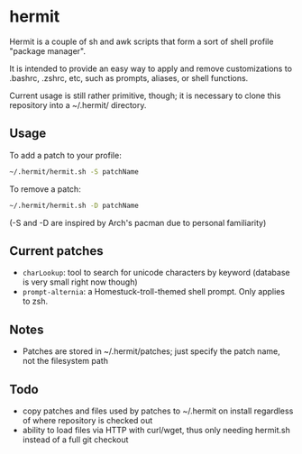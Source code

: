 hermit
======

Hermit is a couple of sh and awk scripts that form a sort of shell profile "package manager".

It is intended to provide an easy way to apply and remove customizations to .bashrc, .zshrc, etc, such as prompts, aliases, or shell functions.

Current usage is still rather primitive, though; it is necessary to clone this repository into a ~/.hermit/ directory.

Usage
--

To add a patch to your profile:

```bash
~/.hermit/hermit.sh -S patchName
```

To remove a patch:

```bash
~/.hermit/hermit.sh -D patchName
```

(-S and -D are inspired by Arch's pacman due to personal familiarity)

Current patches
--
* `charLookup`: tool to search for unicode characters by keyword (database is very small right now though)
* `prompt-alternia`: a Homestuck-troll-themed shell prompt. Only applies to zsh.

Notes
--

* Patches are stored in ~/.hermit/patches; just specify the patch name, not the filesystem path

Todo
--

* copy patches and files used by patches to ~/.hermit on install regardless of where repository is checked out
* ability to load files via HTTP with curl/wget, thus only needing hermit.sh instead of a full git checkout
